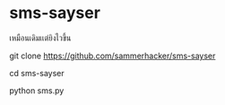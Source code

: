 # sms-sayser
เหมือนเดิมเเต่ยิงไวขึ้น

git clone https://github.com/sammerhacker/sms-sayser

cd sms-sayser

python sms.py
